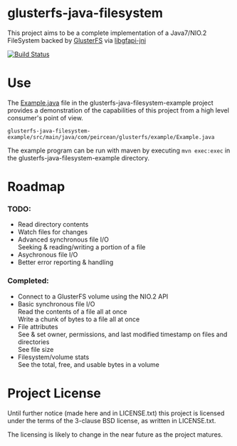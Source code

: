 # glusterfs-java-filesystem

This project aims to be a complete implementation of a Java7/NIO.2 FileSystem backed by
[GlusterFS](http://www.gluster.org/) via [libgfapi-jni](https://github.com/semiosis/libgfapi-jni)

[![Build Status](https://travis-ci.org/semiosis/glusterfs-java-filesystem.png)](https://travis-ci.org/semiosis/glusterfs-java-filesystem)


# Use

The [Example.java](glusterfs-java-filesystem-example/src/main/java/com/peircean/glusterfs/example/Example.java) file in 
the glusterfs-java-filesystem-example project provides a demonstration of the capabilities of this project from a high 
level consumer's point of view.

`glusterfs-java-filesystem-example/src/main/java/com/peircean/glusterfs/example/Example.java`

The example program can be run with maven by executing `mvn exec:exec` in the glusterfs-java-filesystem-example directory.

# Roadmap

### TODO:

- Read directory contents
- Watch files for changes
- Advanced synchronous file I/O   
    Seeking & reading/writing a portion of a file
- Asychronous file I/O
- Better error reporting & handling

### Completed:

- Connect to a GlusterFS volume using the NIO.2 API
- Basic synchronous file I/O   
    Read the contents of a file all at once   
    Write a chunk of bytes to a file all at once
- File attributes   
    See & set owner, permissions, and last modified timestamp on files and directories   
    See file size
- Filesystem/volume stats   
    See the total, free, and usable bytes in a volume

# Project License

Until further notice (made here and in LICENSE.txt) this project is licensed under the terms of the
3-clause BSD license, as written in LICENSE.txt.

The licensing is likely to change in the near future as the project matures.
